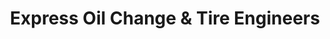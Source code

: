 ---
title: "Express Oil Change & Tire Engineers"
url: /tupelo/express-oil-change-und-tire-engineers-north-gloster-street/
shop: Reifen
---